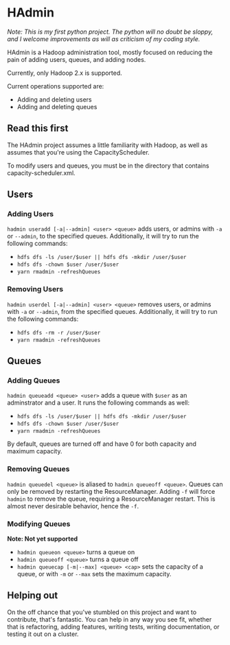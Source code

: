 # HAdmin

*Note: This is my first python project. The python will no doubt be sloppy,
and I welcome improvements as will as criticism of my coding style.*

HAdmin is a Hadoop administration tool, mostly focused on reducing the
pain of adding users, queues, and adding nodes.

Currently, only Hadoop 2.x is supported.

Current operations supported are:

* Adding and deleting users
* Adding and deleting queues

## Read this first
The HAdmin project assumes a little familiarity with Hadoop, as well
as assumes that you're using the CapacityScheduler.

To modify users and queues, you must be in the directory that contains
capacity-scheduler.xml.

## Users

### Adding Users
`hadmin useradd [-a|--admin] <user> <queue>` adds users, or admins with `-a` or
`--admin`, to the specified queues.  Additionally, it will try to run the
following commands:

* `hdfs dfs -ls /user/$user || hdfs dfs -mkdir /user/$user`
* `hdfs dfs -chown $user /user/$user`
* `yarn rmadmin -refreshQueues`

### Removing Users
`hadmin userdel [-a|--admin] <user> <queue>` removes users, or admins with `-a`
or `--admin`, from the specified queues.  Additionally, it will try to run the
following commands:

* `hdfs dfs -rm -r /user/$user`
* `yarn rmadmin -refreshQueues`

## Queues

### Adding Queues
`hadmin queueadd <queue> <user>` adds a queue with `$user` as an adminstrator
and a user. It runs the following commands as well:

* `hdfs dfs -ls /user/$user || hdfs dfs -mkdir /user/$user`
* `hdfs dfs -chown $user /user/$user`
* `yarn rmadmin -refreshQueues`

By default, queues are turned off and have 0 for both capacity and maximum
capacity.

### Removing Queues
`hadmin queuedel <queue>` is aliased to `hadmin queueoff <queue>`. Queues
can only be removed by restarting the ResourceManager. Adding `-f` will force
`hadmin` to remove the queue, requiring a ResourceManager restart. This is
almost never desirable behavior, hence the `-f`.

### Modifying Queues
**Note: Not yet supported**

* `hadmin queueon <queue>` turns a queue on
* `hadmin queueoff <queue>` turns a queue off
* `hadmin queuecap [-m|--max] <queue> <cap>` sets the capacity of a queue, or with
  `-m` or `--max` sets the maximum capacity.

## Helping out
On the off chance that you've stumbled on this project and want to
contribute, that's fantastic. You can help in any way you see fit, whether
that is refactoring, adding features, writing tests, writing documentation,
or testing it out on a cluster.
